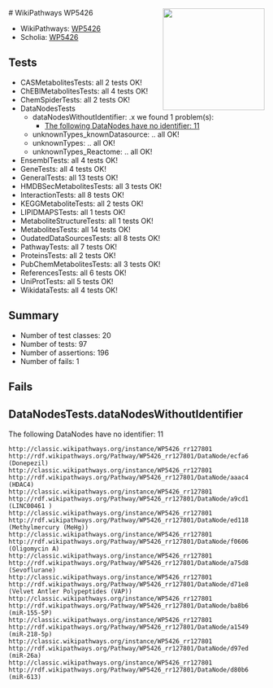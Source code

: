 <img style="float: right; width: 200px" src="https://upload.wikimedia.org/wikipedia/commons/thumb/8/83/Wplogo_with_text_500.png/640px-Wplogo_with_text_500.png" />
# WikiPathways WP5426

* WikiPathways: [WP5426](https://wikipathways.org/pathways/WP5426)
* Scholia: [WP5426](https://scholia.toolforge.org/wikipathways/WP5426)
## Tests
* CASMetabolitesTests: all 2 tests OK!
* ChEBIMetabolitesTests: all 4 tests OK!
* ChemSpiderTests: all 2 tests OK!
* DataNodesTests
    * dataNodesWithoutIdentifier: .x we found 1 problem(s):
        * [The following DataNodes have no identifier: 11](#8792c491)
    * unknownTypes_knownDatasource: .. all OK!
    * unknownTypes: .. all OK!
    * unknownTypes_Reactome: .. all OK!
* EnsemblTests: all 4 tests OK!
* GeneTests: all 4 tests OK!
* GeneralTests: all 13 tests OK!
* HMDBSecMetabolitesTests: all 3 tests OK!
* InteractionTests: all 8 tests OK!
* KEGGMetaboliteTests: all 2 tests OK!
* LIPIDMAPSTests: all 1 tests OK!
* MetaboliteStructureTests: all 1 tests OK!
* MetabolitesTests: all 14 tests OK!
* OudatedDataSourcesTests: all 8 tests OK!
* PathwayTests: all 7 tests OK!
* ProteinsTests: all 2 tests OK!
* PubChemMetabolitesTests: all 3 tests OK!
* ReferencesTests: all 6 tests OK!
* UniProtTests: all 5 tests OK!
* WikidataTests: all 4 tests OK!


## Summary

* Number of test classes: 20
* Number of tests: 97
* Number of assertions: 196
* Number of fails: 1

## Fails

<a name="8792c491" />

## DataNodesTests.dataNodesWithoutIdentifier

The following DataNodes have no identifier: 11
```
http://classic.wikipathways.org/instance/WP5426_rr127801 http://rdf.wikipathways.org/Pathway/WP5426_rr127801/DataNode/ecfa6 (Donepezil)
http://classic.wikipathways.org/instance/WP5426_rr127801 http://rdf.wikipathways.org/Pathway/WP5426_rr127801/DataNode/aaac4 (HDAC4)
http://classic.wikipathways.org/instance/WP5426_rr127801 http://rdf.wikipathways.org/Pathway/WP5426_rr127801/DataNode/a9cd1 (LINC00461 )
http://classic.wikipathways.org/instance/WP5426_rr127801 http://rdf.wikipathways.org/Pathway/WP5426_rr127801/DataNode/ed118 (Methylmercury (MeHg))
http://classic.wikipathways.org/instance/WP5426_rr127801 http://rdf.wikipathways.org/Pathway/WP5426_rr127801/DataNode/f0606 (Oligomycin A)
http://classic.wikipathways.org/instance/WP5426_rr127801 http://rdf.wikipathways.org/Pathway/WP5426_rr127801/DataNode/a75d8 (Sevoflurane)
http://classic.wikipathways.org/instance/WP5426_rr127801 http://rdf.wikipathways.org/Pathway/WP5426_rr127801/DataNode/d71e8 (Velvet Antler Polypeptides (VAP))
http://classic.wikipathways.org/instance/WP5426_rr127801 http://rdf.wikipathways.org/Pathway/WP5426_rr127801/DataNode/ba8b6 (miR-155-5P)
http://classic.wikipathways.org/instance/WP5426_rr127801 http://rdf.wikipathways.org/Pathway/WP5426_rr127801/DataNode/a1549 (miR-218-5p)
http://classic.wikipathways.org/instance/WP5426_rr127801 http://rdf.wikipathways.org/Pathway/WP5426_rr127801/DataNode/d97ed (miR-26a)
http://classic.wikipathways.org/instance/WP5426_rr127801 http://rdf.wikipathways.org/Pathway/WP5426_rr127801/DataNode/d80b6 (miR-613)
```

